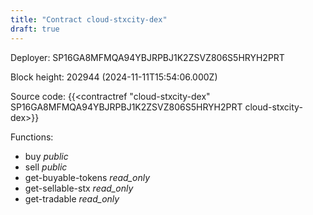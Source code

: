 ```yaml
---
title: "Contract cloud-stxcity-dex"
draft: true
---
```

Deployer: SP16GA8MFMQA94YBJRPBJ1K2ZSVZ806S5HRYH2PRT


 



Block height: 202944 (2024-11-11T15:54:06.000Z)

Source code: {{<contractref "cloud-stxcity-dex" SP16GA8MFMQA94YBJRPBJ1K2ZSVZ806S5HRYH2PRT cloud-stxcity-dex>}}

Functions:

* buy _public_
* sell _public_
* get-buyable-tokens _read_only_
* get-sellable-stx _read_only_
* get-tradable _read_only_
